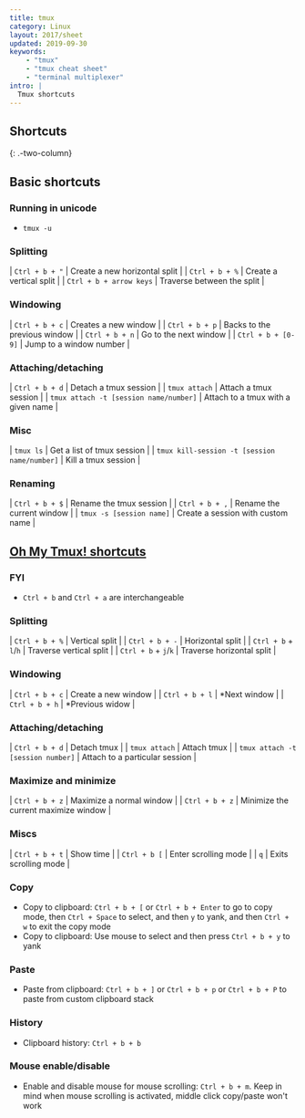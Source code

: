 ```yaml
---
title: tmux
category: Linux
layout: 2017/sheet
updated: 2019-09-30
keywords:
    - "tmux"
    - "tmux cheat sheet"
    - "terminal multiplexer"
intro: |
  Tmux shortcuts 
---
```


Shortcuts
---------
{: .-two-column}

## Basic shortcuts

### Running in unicode

+ `tmux -u`

### Splitting

| `Ctrl + b + "` | Create a new horizontal split |
| `Ctrl + b + %` | Create a vertical split |
| `Ctrl + b + arrow keys` | Traverse between the split |

### Windowing

| `Ctrl + b + c` | Creates a new window |
| `Ctrl + b + p` | Backs to the previous window |
| `Ctrl + b + n` | Go to the next window |
| `Ctrl + b + [0-9]` | Jump to a window number |

### Attaching/detaching 

| `Ctrl + b + d` | Detach a tmux session |
| `tmux attach`  | Attach a tmux session |
| `tmux attach -t [session name/number]` | Attach to a tmux with a given name |

### Misc

| `tmux ls` | Get a list of tmux session |
| `tmux kill-session -t [session name/number]` | Kill a tmux session |

### Renaming

| `Ctrl + b + $` | Rename the tmux session |
| `Ctrl + b + ,` | Rename the current window |
| `tmux -s [session name]` | Create a session with custom name |

## [Oh My Tmux! shortcuts](https://github.com/gpakosz/.tmux)

### FYI

+ `Ctrl + b` and `Ctrl + a` are interchangeable


### Splitting

| `Ctrl + b + %` | Vertical split |
| `Ctrl + b + -` | Horizontal split |
| `Ctrl + b` + `l`/`h` | Traverse vertical split |
| `Ctrl + b` + `j`/`k` | Traverse horizontal split | 

### Windowing

| `Ctrl + b + c` | Create a new window |
| `Ctrl + b + l` | *Next window |
| `Ctrl + b + h` | *Previous widow |


### Attaching/detaching

| `Ctrl + b + d` | Detach tmux |
| `tmux attach` | Attach tmux |
| `tmux attach -t [session number]` | Attach to a particular session |



### Maximize and minimize

| `Ctrl + b + z` | Maximize a normal window |
| `Ctrl + b + z` | Minimize the current maximize window |

### Miscs

| `Ctrl + b + t` | Show time |
| `Ctrl + b [` | Enter scrolling mode |
| `q` | Exits scrolling mode |

### Copy

+ Copy to clipboard: `Ctrl + b + [` or `Ctrl + b + Enter` to go to copy mode, then `Ctrl + Space` to select, and then `y` to yank, and then `Ctrl + w` to exit the copy mode 
+ Copy to clipboard: Use mouse to select and then press `Ctrl + b + y` to yank

### Paste

+ Paste from clipboard: `Ctrl + b + ]` or `Ctrl + b + p` or `Ctrl + b + P` to paste from custom clipboard stack

### History

+ Clipboard history: `Ctrl + b + b`

### Mouse enable/disable

+ Enable and disable mouse for mouse scrolling: `Ctrl + b + m`. Keep in mind when mouse scrolling is activated, middle click copy/paste won't work
